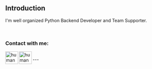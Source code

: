 ## Introduction

I'm well organized Python Backend Developer and Team Supporter.

<br />



### Contact with me:
[<img align="left" alt="humanbeing-dev | LinkedIn" width="40px" src="https://user-images.githubusercontent.com/54375820/236454087-07411bad-cc18-4822-8c29-912f5bd93e25.png" />][linkedin]
[<img align="left" alt="humanbeing-dev | StackOverFlow" width="40px" src="https://user-images.githubusercontent.com/54375820/236454008-b207ec36-41da-47a0-98e4-e6b8145fb518.png" />][stackoverflow]


[linkedin]: https://linkedin.com/in/maciej-sitowski/
[stackoverflow]: https://stackoverflow.com/users/12099563/humanbeing

<br />
---
<br />


